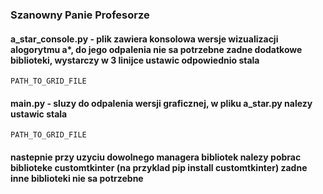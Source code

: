 
### Szanowny Panie Profesorze 
#### a_star_console.py - plik zawiera konsolowa wersje wizualizacji alogorytmu a*, do jego odpalenia nie sa potrzebne zadne dodatkowe biblioteki, wystarczy w 3 linijce ustawic odpowiednio stala 
`PATH_TO_GRID_FILE` 

#### main.py - sluzy do odpalenia wersji graficznej, w pliku a_star.py nalezy ustawic stala
`PATH_TO_GRID_FILE`
#### nastepnie przy uzyciu dowolnego managera bibliotek nalezy pobrac biblioteke customtkinter (na przyklad pip install customtkinter) zadne inne biblioteki nie sa potrzebne
